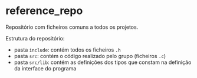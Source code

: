 # reference_repo
Repositório com ficheiros comuns a todos os projetos. 

Estrutura do repositório:

- pasta `include`: contém todos os ficheiros `.h`
- pasta `src`: contém o código realizado pelo grupo (ficheiros `.c`)
- pasta `src/lib`: contém as definições dos tipos que constam na definição da interface do programa
